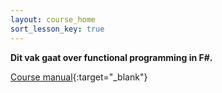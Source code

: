 ```yaml
---
layout: course_home
sort_lesson_key: true
---
```

**Dit vak gaat over functional programming in F#.**

[Course manual](https://drive.google.com/file/d/13NURsvPLv-66VJ418IzKLH8GTk4qcMRx/view?usp=sharing){:target="_blank"}
